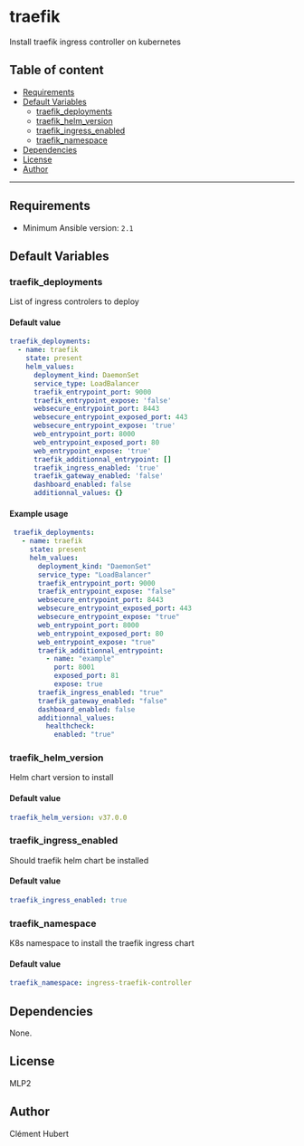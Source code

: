 # traefik

Install traefik ingress controller on kubernetes

## Table of content

- [Requirements](#requirements)
- [Default Variables](#default-variables)
  - [traefik_deployments](#traefik_deployments)
  - [traefik_helm_version](#traefik_helm_version)
  - [traefik_ingress_enabled](#traefik_ingress_enabled)
  - [traefik_namespace](#traefik_namespace)
- [Dependencies](#dependencies)
- [License](#license)
- [Author](#author)

---

## Requirements

- Minimum Ansible version: `2.1`


## Default Variables

### traefik_deployments

List of ingress controlers to deploy

#### Default value

```YAML
traefik_deployments:
  - name: traefik
    state: present
    helm_values:
      deployment_kind: DaemonSet
      service_type: LoadBalancer
      traefik_entrypoint_port: 9000
      traefik_entrypoint_expose: 'false'
      websecure_entrypoint_port: 8443
      websecure_entrypoint_exposed_port: 443
      websecure_entrypoint_expose: 'true'
      web_entrypoint_port: 8000
      web_entrypoint_exposed_port: 80
      web_entrypoint_expose: 'true'
      traefik_additionnal_entrypoint: []
      traefik_ingress_enabled: 'true'
      traefik_gateway_enabled: 'false'
      dashboard_enabled: false
      additionnal_values: {}
```

#### Example usage

```YAML
 traefik_deployments:
   - name: traefik
     state: present
     helm_values:
       deployment_kind: "DaemonSet"
       service_type: "LoadBalancer"
       traefik_entrypoint_port: 9000
       traefik_entrypoint_expose: "false"
       websecure_entrypoint_port: 8443
       websecure_entrypoint_exposed_port: 443
       websecure_entrypoint_expose: "true"
       web_entrypoint_port: 8000
       web_entrypoint_exposed_port: 80
       web_entrypoint_expose: "true"
       traefik_additionnal_entrypoint:
         - name: "example"
           port: 8001
           exposed_port: 81
           expose: true
       traefik_ingress_enabled: "true"
       traefik_gateway_enabled: "false"
       dashboard_enabled: false
       additionnal_values:
         healthcheck:
           enabled: "true"
```

### traefik_helm_version

Helm chart version to install

#### Default value

```YAML
traefik_helm_version: v37.0.0
```

### traefik_ingress_enabled

Should traefik helm chart be installed

#### Default value

```YAML
traefik_ingress_enabled: true
```

### traefik_namespace

K8s namespace to install the traefik ingress chart

#### Default value

```YAML
traefik_namespace: ingress-traefik-controller
```



## Dependencies

None.

## License

MLP2

## Author

Clément Hubert
